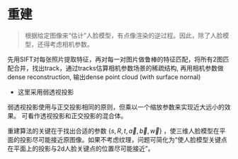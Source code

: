 # 重建

> 根据给定图像来“估计”人脸模型，有点像渲染的逆过程。因此，除了人脸模型，还得考虑相机参数。

先用SIFT对每张照片提取特征，再对每一对图片做鲁棒的特征匹配，将所有2图匹配合并，找出track，通过tracks估算相机参数场景的稀疏结构, 再用相机参数做dense reconstruction, 输出dense point cloud (with surface nornal)


- 这里采用弱透视投影

弱透视投影使用与正交投影相同的原则，但乘以一个缩放参数来实现近大远小的效果。
可看作透视投影和正交投影的混合体。

重建算法的关键在于找出合适的参数 $\{s, R, t, \vec a, \vec b, \vec w \}$ ，使三维人脸模型在平面的投影尽可能接近原图像。如果不考虑纹理，问题可简化为“使人脸模型关键点在平面上的投影与2d人脸关键点的位置尽可能接近”。